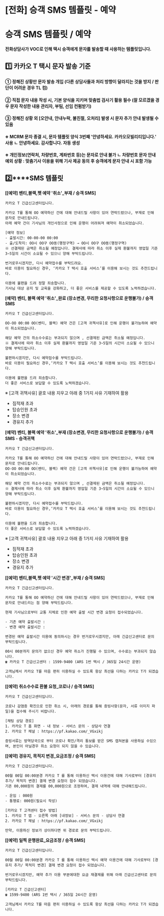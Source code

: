 # [전화] 승객 SMS 템플릿 - 예약

**승객 SMS 템플릿 / 예약**
===================

**전화상담사가 VOC로 인해 택시 승객에게 문자를 발송할 때 사용하는 템플릿입니다.**

**1️⃣ 카카오 T 택시 문자 발송 기준**
-------------------------

#### **① 정해진 상황만 문자 발송 개입 (다른 상담사들과 처리 방향이 달라지는 것을 방지 / 판단이 어려운 경우 TL 컴)**

#### **② 직접 문자 내용 작성 시, 기본 양식을 지키며 맞춤법 검사기 활용 필수 (잘 모르겠을 경우 문자 작성한 내용 관리자, 부팀, 선임 컨펌받기)**

#### **③ 정해진 상황 외 [오안내, 안내누락, 불친절, 오처리] 발생 시 문자 추가 안내 발생될 수 있음**

#### 

#### **※ MCRM 문자 종결 시, 문자 템플릿 양식 3번째 '안녕하세요. 카카오모빌리티입니다.' 사용** **ㄴ 안녕하세요. 감사합니다. 자동 생성**

#### 

#### **※ 개인정보(연락처, 차량번호, 계좌번호 등)는 문자로 안내 불가** **ㄴ 차량번호 문자 안내 예외 상황 : 맞춤기사 이용을 위해 기사 제공 동의 후 승객에게 문자 안내 시 포함 가능**

**2️⃣****SMS 템플릿**
------------------

**[[예약] 벤티,블랙,펫 예약 '취소'\_부재 / 승객 SMS]**

```
카카오 T 긴급신고센터입니다.   
  
카카오 T를 통해 OO 예약하신 건에 대해 안내드릴 사항이 있어 연락드렸으나, 부재로 인해 문자로 안내드립니다.   
아래 예약 건이 기사님의 개인사정으로 인해 운행이 어려워져 예약이 취소되었습니다.  
  
[예약 정보]   
- 출발시간: 00-00-00 00:00   
- 출/도착지: OO시 OO구 OO동(행정구역) → OO시 OO구 OO동(행정구역)   
※ 선결제된 금액은 취소될 예정입니다. 결제사에 따라 취소 이후 실제 환불까지 영업일 기준 3~5일의 시간이 소요될 수 있으니 양해 부탁드립니다.  
  
번거로우시겠지만, 다시 예약접수를 부탁드려요.   
바로 이용이 필요하신 경우, ‘카카오 T 택시 호출 서비스’를 이용해 보시는 것도 추천드립니다.  
  
이용에 불편을 드려 정말 죄송합니다.   
기사님 대상 공지 및 교육을 강화하고, 더 좋은 서비스를 제공할 수 있도록 노력하겠습니다.
```

**[예약] 벤티, 블랙 예약 '취소'\_완료 (장소변경, 무리한 요청사항으로 운행불가) / 승객 SMS**

```
카카오 T 긴급신고센터입니다.   
  
OO-OO 00:00 OO(벤티, 블랙) 예약 건은 [고객 귀책사유]로 인해 운행이 불가능하여 예약이 취소되었습니다.  
  
해당 예약 건의 취소수수료는 부과되지 않으며 , 선결제된 금액은 취소될 예정입니다.   
※ 결제사에 따라 취소 이후 실제 환불까지 영업일 기준 3~5일의 시간이 소요될 수 있으니 양해 부탁드립니다.  
  
불편하시겠지만, 다시 예약접수를 부탁드립니다.   
바로 이용이 필요하신 경우,‘카카오 T 택시 호출 서비스’를 이용해 보시는 것도 추천드립니다.  
  
이용에 불편을 드려 죄송합니다.   
더 좋은 서비스로 보답할 수 있도록 노력하겠습니다.
```

※ [고객 귀책사유] 괄호 내용 지우고 아래 중 1가지 사유 기재하여 활용   
- 짐적재 초과   
- 탑승인원 초과   
- 장소 변경   
- 경유지 추가

**[예약] 벤티, 블랙 예약 '취소'\_부재 (장소변경, 무리한 요청사항으로 운행불가) / 승객 SMS - 승객귀책**

```
카카오 T 긴급신고센터입니다.   
  
카카오 T를 통해 OO 예약하신 건에 대해 안내드릴 사항이 있어 연락드렸으나, 부재로 인해 문자로 안내드립니다.   
OO-OO 00:00 OO(벤티, 블랙) 예약 건은 [고객 귀책사유]로 인해 운행이 불가능하여 예약이 취소되었습니다.  
  
해당 예약 건의 취소수수료는 부과되지 않으며 , 선결제된 금액은 취소될 예정입니다.   
※ 결제사에 따라 취소 이후 실제 환불까지 영업일 기준 3~5일의 시간이 소요될 수 있으니 양해 부탁드립니다.  
  
불편하시겠지만, 다시 예약접수를 부탁드립니다.   
바로 이용이 필요하신 경우,‘카카오 T 택시 호출 서비스’를 이용해 보시는 것도 추천드립니다.  
  
이용에 불편을 드려 죄송합니다.   
더 좋은 서비스로 보답할 수 있도록 노력하겠습니다.
```

※ [고객 귀책사유] 괄호 내용 지우고 아래 중 1가지 사유 기재하여 활용   
- 짐적재 초과   
- 탑승인원 초과   
- 장소 변경   
- 경유지 추가

**[[예약] 벤티,블랙,펫 예약 '시간 변경'\_부재 / 승객 SMS]**

```
카카오 T 긴급신고센터입니다.   
  
카카오 T를 통해 OO 예약하신 건에 대해 안내드릴 사항이 있어 연락드렸으나, 부재로 인해 문자로 안내드리는 점 양해 부탁드립니다.  
  
현재 기사님으로부터 교통 지체로 인한 예약 출발 시간 변경 요청이 접수되었습니다.   
  
- 기존 예약 출발시간 :   
- 변경 예약 출발시간 :  
  
변경된 예약 출발시간 이용에 동의하시는 경우 번거로우시겠지만, 아래 긴급신고센터로 문의 부탁드립니다.   
  
00시 00분까지 문의가 없으신 경우 예약 취소가 진행될 수 있으며, 수수료는 부과되지 않습니다.   
☎ 카카오 T 긴급신고센터 : 1599-9400 (ARS 1번 택시 / 365일 24시간 운영)  
  
고객님께서 카카오 T를 마음 편히 이용하실 수 있도록 항상 최선을 다하는 카카오 T가 되겠습니다.
```

**[[예약] 취소수수료 환불 요청\_코로나 / 승객 SMS]**

```
카카오 T 긴급신고센터입니다.  
  
코로나 감염증 확진으로 인한 취소 시, 아래의 경로를 통해 증빙사항(문자, 서류 이미지 파일)을 접수해 주시기 비랍니다.  
  
[채팅 상담 경로]   
1. 카카오 T 홈 화면 - 내 정보 - 서비스 문의 - 상담사 연결  
2. 카카오 T 채널 : https://pf.kakao.com/_VGxikj  
  
증빙서류는 방역당국으로 부터 코로나 확진/격리 통보를 받은 SMS 캡쳐본을 사용하실 수있으며, 본인이 아닐경우 취소 요청이 되지 않을 수 있습니다.
```

**[[예약] 경유지, 목적지 변경\_요금조정 / 승객 SMS]**

```
카카오 T 긴급신고센터입니다.  
  
00월 00일 00:00분경 카카오 T 를 통해 이용하신 택시 이용건에 대해 기사로부터 [경유지 추가/ 목적지 변경] 결제 변경 요청이 접수 되었습니다.  
기존 00,000원의 결제를 00,000원으로 조정하여, 결제 내역에 대해 안내해드립니다.  
  
- 운임 : 000원  
- 통행료: 000원(필요시 작성)  
  
[카카오 T 고객센터 접수 방법]  
1. 카카오 T 앱 - 오른쪽 아래 [내정보] - 서비스 문의 - 상담사 연결  
2. 카카오 T 채널 : https://pf.kakao.com/_VGxikj  
  
만약, 이용하신 정보가 상이하다면 위 경로로 문의 부탁드립니다.
```

**[[예약] 일찍 운행완료\_요금조정 / 승객 SMS]**

```
카카오 T 긴급신고센터입니다.  
  
00월 00일 00:00분경 카카오 T 를 통해 이용하신 택시 예약 이용건에 대해 기사로부터 [경유지 추가/ 목적지 변경] 결제 변경 요청이 접수 되었습니다.  
  
번거로우시겠지만, 예약 추가 이용 부분에대한 요금 재결제를 위해 아래 긴급신고센터로 문의 부탁드립니다.  
  
[카카오 T 긴급신고센터]   
☎ 1599-9400 (ARS 1번 택시 / 365일 24시간 운영)  
  
고객님께서 카카오 T를 마음 편히 이용하실 수 있도록 항상 최선을 다하는 카카오 T가 되겠습니다.
```
